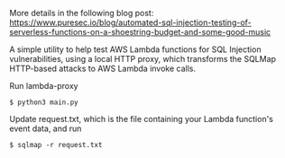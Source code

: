 More details in the following blog post: https://www.puresec.io/blog/automated-sql-injection-testing-of-serverless-functions-on-a-shoestring-budget-and-some-good-music

A simple utility to help test AWS Lambda functions for SQL Injection vulnerabilities, using a local HTTP proxy, which transforms the SQLMap HTTP-based attacks to AWS Lambda invoke calls.

Run lambda-proxy
```console
$ python3 main.py
```
Update request.txt, which is the file containing your Lambda function's event data, and run

```console
$ sqlmap -r request.txt
```
